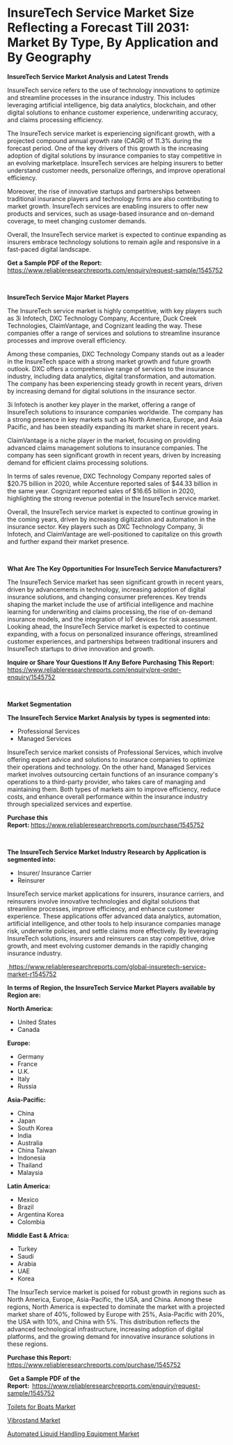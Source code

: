 <p><h1>InsureTech Service Market Size Reflecting a Forecast Till 2031: Market By Type, By Application and By Geography</h1></p><p><strong>InsureTech Service Market Analysis and Latest Trends</strong></p>
<p><p>InsureTech service refers to the use of technology innovations to optimize and streamline processes in the insurance industry. This includes leveraging artificial intelligence, big data analytics, blockchain, and other digital solutions to enhance customer experience, underwriting accuracy, and claims processing efficiency.</p><p>The InsureTech service market is experiencing significant growth, with a projected compound annual growth rate (CAGR) of 11.3% during the forecast period. One of the key drivers of this growth is the increasing adoption of digital solutions by insurance companies to stay competitive in an evolving marketplace. InsureTech services are helping insurers to better understand customer needs, personalize offerings, and improve operational efficiency.</p><p>Moreover, the rise of innovative startups and partnerships between traditional insurance players and technology firms are also contributing to market growth. InsureTech services are enabling insurers to offer new products and services, such as usage-based insurance and on-demand coverage, to meet changing customer demands.</p><p>Overall, the InsureTech service market is expected to continue expanding as insurers embrace technology solutions to remain agile and responsive in a fast-paced digital landscape.</p></p>
<p><strong>Get a Sample PDF of the Report:&nbsp;</strong> <a href="https://www.reliableresearchreports.com/enquiry/request-sample/1545752">https://www.reliableresearchreports.com/enquiry/request-sample/1545752</a></p>
<p>&nbsp;</p>
<p><strong>InsureTech Service Major Market Players</strong></p>
<p><p>The InsureTech service market is highly competitive, with key players such as 3i Infotech, DXC Technology Company, Accenture, Duck Creek Technologies, ClaimVantage, and Cognizant leading the way. These companies offer a range of services and solutions to streamline insurance processes and improve overall efficiency.</p><p>Among these companies, DXC Technology Company stands out as a leader in the InsureTech space with a strong market growth and future growth outlook. DXC offers a comprehensive range of services to the insurance industry, including data analytics, digital transformation, and automation. The company has been experiencing steady growth in recent years, driven by increasing demand for digital solutions in the insurance sector.</p><p>3i Infotech is another key player in the market, offering a range of InsureTech solutions to insurance companies worldwide. The company has a strong presence in key markets such as North America, Europe, and Asia Pacific, and has been steadily expanding its market share in recent years.</p><p>ClaimVantage is a niche player in the market, focusing on providing advanced claims management solutions to insurance companies. The company has seen significant growth in recent years, driven by increasing demand for efficient claims processing solutions.</p><p>In terms of sales revenue, DXC Technology Company reported sales of $20.75 billion in 2020, while Accenture reported sales of $44.33 billion in the same year. Cognizant reported sales of $16.65 billion in 2020, highlighting the strong revenue potential in the InsureTech service market.</p><p>Overall, the InsureTech service market is expected to continue growing in the coming years, driven by increasing digitization and automation in the insurance sector. Key players such as DXC Technology Company, 3i Infotech, and ClaimVantage are well-positioned to capitalize on this growth and further expand their market presence.</p></p>
<p>&nbsp;</p>
<p><strong>What Are The Key Opportunities For InsureTech Service Manufacturers?</strong></p>
<p><p>The InsureTech Service market has seen significant growth in recent years, driven by advancements in technology, increasing adoption of digital insurance solutions, and changing consumer preferences. Key trends shaping the market include the use of artificial intelligence and machine learning for underwriting and claims processing, the rise of on-demand insurance models, and the integration of IoT devices for risk assessment. Looking ahead, the InsureTech Service market is expected to continue expanding, with a focus on personalized insurance offerings, streamlined customer experiences, and partnerships between traditional insurers and InsureTech startups to drive innovation and growth.</p></p>
<p><strong>Inquire or Share Your Questions If Any Before Purchasing This Report:</strong> <a href="https://www.reliableresearchreports.com/enquiry/pre-order-enquiry/1545752">https://www.reliableresearchreports.com/enquiry/pre-order-enquiry/1545752</a></p>
<p>&nbsp;</p>
<p><strong>Market Segmentation</strong></p>
<p><strong>The InsureTech Service Market Analysis by types is segmented into:</strong></p>
<p><ul><li>Professional Services</li><li>Managed Services</li></ul></p>
<p><p>InsureTech service market consists of Professional Services, which involve offering expert advice and solutions to insurance companies to optimize their operations and technology. On the other hand, Managed Services market involves outsourcing certain functions of an insurance company's operations to a third-party provider, who takes care of managing and maintaining them. Both types of markets aim to improve efficiency, reduce costs, and enhance overall performance within the insurance industry through specialized services and expertise.</p></p>
<p><strong>Purchase this Report:&nbsp;</strong><a href="https://www.reliableresearchreports.com/purchase/1545752">https://www.reliableresearchreports.com/purchase/1545752</a></p>
<p>&nbsp;</p>
<p><strong>The InsureTech Service Market Industry Research by Application is segmented into:</strong></p>
<p><ul><li>Insurer/ Insurance Carrier</li><li>Reinsurer</li></ul></p>
<p><p>InsureTech service market applications for insurers, insurance carriers, and reinsurers involve innovative technologies and digital solutions that streamline processes, improve efficiency, and enhance customer experience. These applications offer advanced data analytics, automation, artificial intelligence, and other tools to help insurance companies manage risk, underwrite policies, and settle claims more effectively. By leveraging InsureTech solutions, insurers and reinsurers can stay competitive, drive growth, and meet evolving customer demands in the rapidly changing insurance industry.</p></p>
<p><a href="https://www.reliableresearchreports.com/global-insuretech-service-market-r1545752">&nbsp;https://www.reliableresearchreports.com/global-insuretech-service-market-r1545752</a></p>
<p><strong>In terms of Region, the InsureTech Service Market Players available by Region are:</strong></p>
<p>
    <p> <strong> North America: </strong>
        <ul>
            <li>United States</li>
            <li>Canada</li>
        </ul>
        </p> 
    <p> <strong> Europe: </strong>
        <ul>
            <li>Germany</li>
            <li>France</li>
            <li>U.K.</li>
            <li>Italy</li>
            <li>Russia</li>
        </ul>
        </p> 
    <p> <strong> Asia-Pacific: </strong>
        <ul>
            <li>China</li>
            <li>Japan</li>
            <li>South Korea</li>
            <li>India</li>
            <li>Australia</li>
            <li>China Taiwan</li>
            <li>Indonesia</li>
            <li>Thailand</li>
            <li>Malaysia</li>
        </ul>
        </p> 
    <p> <strong> Latin America: </strong>
        <ul>
            <li>Mexico</li>
            <li>Brazil</li>
            <li>Argentina Korea</li>
            <li>Colombia</li>
        </ul>
        </p> 
    <p> <strong> Middle East & Africa: </strong>
        <ul>
            <li>Turkey</li>
            <li>Saudi</li>
            <li>Arabia</li>
            <li>UAE</li>
            <li>Korea</li>
        </ul>
    </p>
    </p>
<p><p>The InsurTech service market is poised for robust growth in regions such as North America, Europe, Asia-Pacific, the USA, and China. Among these regions, North America is expected to dominate the market with a projected market share of 40%, followed by Europe with 25%, Asia-Pacific with 20%, the USA with 10%, and China with 5%. This distribution reflects the advanced technological infrastructure, increasing adoption of digital platforms, and the growing demand for innovative insurance solutions in these regions.</p></p>
<p><strong>Purchase this Report: </strong><a href="https://www.reliableresearchreports.com/purchase/1545752">https://www.reliableresearchreports.com/purchase/1545752</a></p>
<p>&nbsp;<strong>Get a Sample PDF of the Report:&nbsp;&nbsp;</strong><a href="https://www.reliableresearchreports.com/enquiry/request-sample/1545752">https://www.reliableresearchreports.com/enquiry/request-sample/1545752</a></p>
<p><strong></strong></p>
<p><p><a href="https://www.linkedin.com/pulse/toilets-boats-market-size-trends-complete-industry-overview-ivate?trackingId=s6XU2lA4hSf9aPwJUrj67Q%3D%3D">Toilets for Boats Market</a></p><p><a href="https://www.linkedin.com/pulse/vibrostand-market-analysis-its-cagr-segmentation-global-industry-nxpee?trackingId=E71z5FiA45%2FTonZ9E4xIfA%3D%3D">Vibrostand Market</a></p><p><a href="https://www.linkedin.com/pulse/automated-liquid-handling-equipment-market-exploring-share-4vope?trackingId=xKzHhJ4Jm2dic8QnVcZHnw%3D%3D">Automated Liquid Handling Equipment Market</a></p></p>